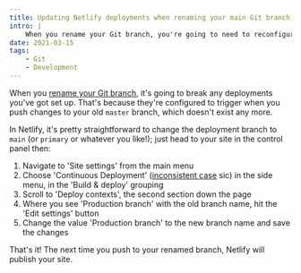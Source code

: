 ```yaml
---
title: Updating Netlify deployments when renaming your main Git branch
intro: |
    When you rename your Git branch, you're going to need to reconfigure any Netlify deployments that are set up to watch your old `master` branch.
date: 2021-03-15
tags:
    - Git
    - Development
---
```


When you [rename your Git branch](/blog/empathy-and-renaming-my-master-branch-to-main), it's going to break any deployments you've got set up. That's because they're configured to trigger when you push changes to your old `master` branch, which doesn't exist any more.

In Netlify, it's pretty straightforward to change the deployment branch to `main` (or `primary` or whatever you like!); just head to your site in the control panel then:

1. Navigate to 'Site settings' from the main menu
2. Choose 'Continuous Deployment' ([inconsistent case](/blog/sentence-case-versus-title-case) sic) in the side menu, in the 'Build & deploy' grouping
3. Scroll to 'Deploy contexts', the second section down the page
4. Where you see 'Production branch' with the old branch name, hit the 'Edit settings' button
5. Change the value 'Production branch' to the new branch name and save the changes

That's it! The next time you push to your renamed branch, Netlify will publish your site.
